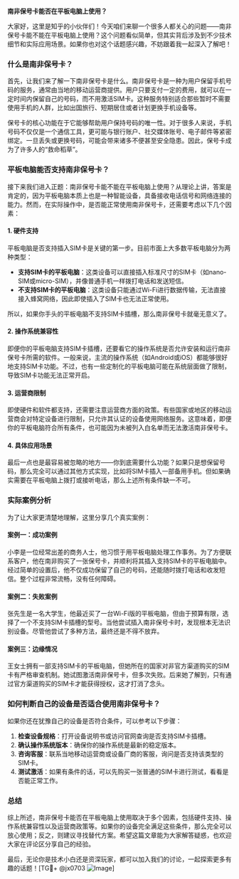 **南非保号卡能否在平板电脑上使用？**

大家好，这里是知乎的小伙伴们！今天咱们来聊一个很多人都关心的问题——南非保号卡能不能在平板电脑上使用？这个问题看似简单，但其实背后涉及到不少技术细节和实际应用场景。如果你也对这个话题感兴趣，不妨跟着我一起深入了解吧！

### 什么是南非保号卡？

首先，让我们来了解一下南非保号卡是什么。南非保号卡是一种为用户保留手机号码的服务，通常由当地的移动运营商提供。用户只要支付一定的费用，就可以在一定时间内保留自己的号码，而不用激活SIM卡。这种服务特别适合那些暂时不需要使用手机的人群，比如出国旅行、短期居住或者计划更换手机设备等。

保号卡的核心功能在于它能够帮助用户保持号码的唯一性。对于很多人来说，手机号码不仅仅是一个通信工具，更可能与银行账户、社交媒体账号、电子邮件等紧密绑定。一旦丢失或更换号码，可能会带来诸多不便甚至安全隐患。因此，保号卡成为了许多人的“救命稻草”。

### 平板电脑能否支持南非保号卡？

接下来我们进入正题：南非保号卡能不能在平板电脑上使用？从理论上讲，答案是肯定的，因为平板电脑本质上也是一种智能设备，具备接收电话信号和网络连接的能力。然而，在实际操作中，是否能正常使用南非保号卡，还需要考虑以下几个因素：

#### 1. **硬件支持**
平板电脑是否支持插入SIM卡是关键的第一步。目前市面上大多数平板电脑分为两种类型：
- **支持SIM卡的平板电脑**：这类设备可以直接插入标准尺寸的SIM卡（如nano-SIM或micro-SIM），并像普通手机一样拨打电话和发送短信。
- **不支持SIM卡的平板电脑**：这类设备只能通过Wi-Fi进行数据传输，无法直接接入蜂窝网络，因此即使插入了SIM卡也无法正常使用。

所以，如果你手头的平板电脑不支持SIM卡插槽，那么南非保号卡就毫无意义了。

#### 2. **操作系统兼容性**
即便你的平板电脑支持SIM卡插槽，还要看它的操作系统是否允许安装和运行南非保号卡所需的软件。一般来说，主流的操作系统（如Android或iOS）都能够很好地支持SIM卡功能。不过，也有一些定制化的平板电脑可能在系统层面做了限制，导致SIM卡功能无法正常开启。

#### 3. **运营商限制**
即使硬件和软件都支持，还需要注意运营商方面的政策。有些国家或地区的移动运营商会对特定设备进行限制，只允许其认证的设备使用网络服务。这意味着，即便你的平板电脑符合所有条件，也可能因为未被列入白名单而无法激活南非保号卡。

#### 4. **具体应用场景**
最后一点也是最容易被忽略的地方——你到底需要什么功能？如果只是想保留号码，那么完全可以通过其他方式实现，比如将SIM卡插入一部备用手机。但如果确实需要在平板电脑上拨打或接听电话，那么上述所有条件缺一不可。

### 实际案例分析

为了让大家更清楚地理解，这里分享几个真实案例：

#### 案例一：成功案例
小李是一位经常出差的商务人士，他习惯于用平板电脑处理工作事务。为了方便联系客户，他在南非购买了一张保号卡，并顺利将其插入支持SIM卡的平板电脑中。经过简单的设置后，他不仅成功保留了自己的号码，还能随时拨打电话和收发短信。整个过程非常流畅，没有任何障碍。

#### 案例二：失败案例
张先生是一名大学生，他最近买了一台Wi-Fi版的平板电脑，但由于预算有限，选择了一个不支持SIM卡插槽的型号。当他尝试插入南非保号卡时，发现根本无法识别设备。尽管他尝试了多种方法，最终还是不得不放弃。

#### 案例三：边缘情况
王女士拥有一部支持SIM卡的平板电脑，但她所在的国家对非官方渠道购买的SIM卡有严格审查机制。她试图激活南非保号卡，但多次失败。后来她了解到，只有通过官方渠道购买的SIM卡才能获得授权，这才打消了念头。

### 如何判断自己的设备是否适合使用南非保号卡？

如果你还在犹豫自己的设备是否符合条件，可以参考以下步骤：

1. **检查设备规格**：打开设备说明书或访问官网查询是否支持SIM卡插槽。
2. **确认操作系统版本**：确保你的操作系统是最新的稳定版本。
3. **咨询客服**：联系当地移动运营商或设备厂商的客服，询问是否支持该类型的SIM卡。
4. **测试激活**：如果有条件的话，可以先购买一张普通的SIM卡进行测试，看看是否能正常工作。

### 总结

综上所述，南非保号卡能否在平板电脑上使用取决于多个因素，包括硬件支持、操作系统兼容性以及运营商政策等。如果你的设备完全满足这些条件，那么完全可以放心使用；反之，则建议寻找替代方案。希望这篇文章能为大家解答疑惑，也欢迎大家在评论区分享自己的经验。

最后，无论你是技术小白还是资深玩家，都可以加入我们的讨论，一起探索更多有趣的话题！[TG💪+ @jx0703 ![Image](https://github.com/user-attachments/assets/dbca1d08-cadb-493c-b0ec-ad6f7a83f270)]